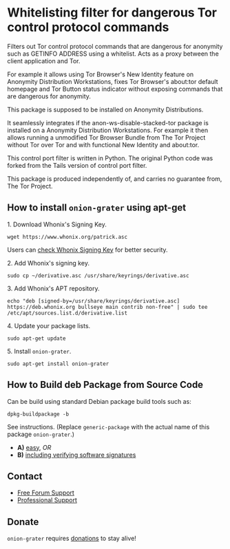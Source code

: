 # Whitelisting filter for dangerous Tor control protocol commands #

Filters out Tor control protocol commands that are dangerous for anonymity
such as GETINFO ADDRESS using a whitelist. Acts as a proxy between the client
application and Tor.

For example it allows using Tor Browser's New Identity feature on Anonymity
Distribution Workstations, fixes Tor Browser's about:tor default homepage and
Tor Button status indicator without exposing commands that are dangerous for
anonymity.

This package is supposed to be installed on Anonymity Distributions.

It seamlessly integrates if the anon-ws-disable-stacked-tor package
is installed on a Anonymity Distribution Workstations. For example it then
allows running a unmodified Tor Browser Bundle from The Tor Project without
Tor over Tor and with functional New Identity and about:tor.

This control port filter is written in Python. The original Python code
was forked from the Tails version of control port filter.

This package is produced independently of, and carries no guarantee from,
The Tor Project.
## How to install `onion-grater` using apt-get ##

1\. Download Whonix's Signing Key.

```
wget https://www.whonix.org/patrick.asc
```

Users can [check Whonix Signing Key](https://www.whonix.org/wiki/Whonix_Signing_Key) for better security.

2\. Add Whonix's signing key.

```
sudo cp ~/derivative.asc /usr/share/keyrings/derivative.asc
```

3\. Add Whonix's APT repository.

```
echo "deb [signed-by=/usr/share/keyrings/derivative.asc] https://deb.whonix.org bullseye main contrib non-free" | sudo tee /etc/apt/sources.list.d/derivative.list
```

4\. Update your package lists.

```
sudo apt-get update
```

5\. Install `onion-grater`.

```
sudo apt-get install onion-grater
```

## How to Build deb Package from Source Code ##

Can be build using standard Debian package build tools such as:

```
dpkg-buildpackage -b
```

See instructions. (Replace `generic-package` with the actual name of this package `onion-grater`.)

* **A)** [easy](https://www.whonix.org/wiki/Dev/Build_Documentation/generic-package/easy), _OR_
* **B)** [including verifying software signatures](https://www.whonix.org/wiki/Dev/Build_Documentation/generic-package)

## Contact ##

* [Free Forum Support](https://forums.whonix.org)
* [Professional Support](https://www.whonix.org/wiki/Professional_Support)

## Donate ##

`onion-grater` requires [donations](https://www.whonix.org/wiki/Donate) to stay alive!

